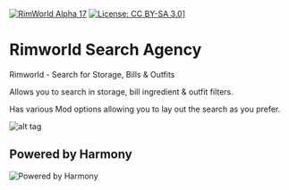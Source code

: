 [![RimWorld Alpha 17](https://img.shields.io/badge/RimWorld-Alpha%2017-brightgreen.svg)](http://rimworldgame.com/) [![License: CC BY-SA 3.0](https://img.shields.io/badge/License-CC%20BY--SA%203.0-lightgrey.svg)](https://creativecommons.org/licenses/by-sa/3.0/)]

# Rimworld Search Agency

Rimworld - Search for Storage, Bills & Outfits

Allows you to search in storage, bill ingredient & outfit filters.

Has various Mod options allowing you to lay out the search as you prefer.

![alt tag](https://raw.githubusercontent.com/meonester/StorageSearch/master/preview.png)

## Powered by Harmony

![Powered by Harmony](https://camo.githubusercontent.com/074bf079275fa90809f51b74e9dd0deccc70328f/68747470733a2f2f7332342e706f7374696d672e6f72672f3538626c31727a33392f6c6f676f2e706e67)

